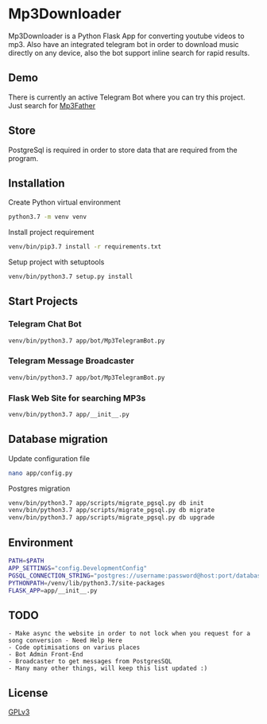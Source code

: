 # Mp3Downloader

Mp3Downloader is a Python Flask App for converting youtube videos to mp3. Also have an integrated telegram bot in order to download music directly on any device, also the bot support inline search for rapid results.

## Demo

There is currently an active Telegram Bot where you can try this project. Just search for [Mp3Father](https://t.me/EasyMp3Bot)

## Store

PostgreSql is required in order to store data that are required from the program. 

## Installation

Create Python virtual environment

```bash
python3.7 -m venv venv
```

Install project requirement

```bash
venv/bin/pip3.7 install -r requirements.txt
```

Setup project with setuptools

```bash
venv/bin/python3.7 setup.py install
```

## Start Projects

### Telegram Chat Bot
```bash
venv/bin/python3.7 app/bot/Mp3TelegramBot.py
```

### Telegram Message Broadcaster
```bash
venv/bin/python3.7 app/bot/Mp3TelegramBot.py
```

### Flask Web Site for searching MP3s
```bash
venv/bin/python3.7 app/__init__.py
```

## Database migration

Update configuration file

```bash
nano app/config.py
```

Postgres migration

```bash
venv/bin/python3.7 app/scripts/migrate_pgsql.py db init
venv/bin/python3.7 app/scripts/migrate_pgsql.py db migrate
venv/bin/python3.7 app/scripts/migrate_pgsql.py db upgrade
```

## Environment

```bash
PATH=$PATH
APP_SETTINGS="config.DevelopmentConfig"
PGSQL_CONNECTION_STRING="postgres://username:password@host:port/database"
PYTHONPATH=/venv/lib/python3.7/site-packages
FLASK_APP=app/__init__.py
```

## TODO
    - Make async the website in order to not lock when you request for a song conversion - Need Help Here
    - Code optimisations on varius places
    - Bot Admin Front-End
    - Broadcaster to get messages from PostgresSQL
    - Many many other things, will keep this list updated :)

## License
[GPLv3](https://www.gnu.org/licenses/gpl-3.0.html)
